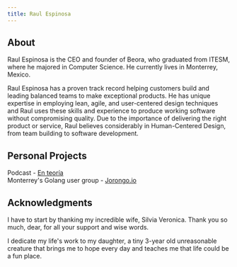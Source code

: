 ```yaml
---
title: Raul Espinosa
---
```


## About

Raul Espinosa is the CEO and founder of Beora, who graduated from ITESM, where he majored in Computer Science. He currently lives in Monterrey, Mexico.

Raul Espinosa has a proven track record helping customers build and leading balanced teams to make exceptional products. He has unique expertise in employing lean, agile, and user-centered design techniques and Raul uses these skills and experience to produce working software without compromising quality. Due to the importance of delivering the right product or service, Raul believes considerably in Human-Centered Design, from team building to software development.

## Personal Projects 

Podcast - [En teoría](https://www.enteoria.com)  
Monterrey's Golang user group - [Jorongo.io](https://jorongo.io)

## Acknowledgments

I have to start by thanking my incredible wife, Silvia Veronica. Thank you so much, dear, for all your support and wise words. 

I dedicate my life's work to my daughter, a tiny 3-year old unreasonable creature that brings me to hope every day and teaches me that life could be a fun place.  
